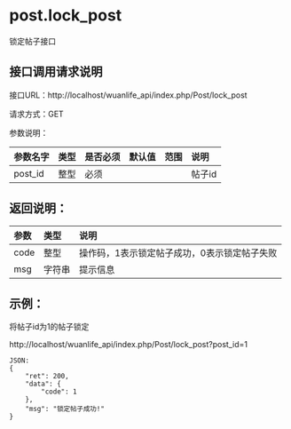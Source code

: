 # post.lock_post

锁定帖子接口

## 接口调用请求说明

接口URL：http://localhost/wuanlife_api/index.php/Post/lock_post

请求方式：GET

参数说明：

|参数名字    |类型   |是否必须    |默认值    |范围        |说明|
|:--|:--|:--|:--|:--|:--|
|post_id    |整型   |必须         |      |             |帖子id|

## 返回说明：

|参数        |类型   |说明|
|:--|:--|:--|
|code            |整型   |操作码，1表示锁定帖子成功，0表示锁定帖子失败|
|msg             |字符串  |提示信息|

## 示例：

将帖子id为1的帖子锁定

http://localhost/wuanlife_api/index.php/Post/lock_post?post_id=1

    JSON:
    {
        "ret": 200,
        "data": {
            "code": 1
        },
        "msg": "锁定帖子成功!"
    }
